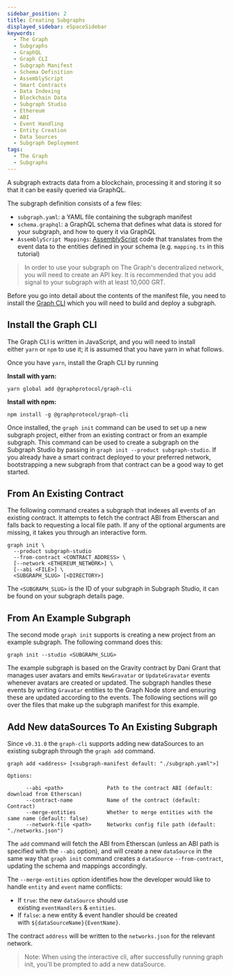 ```yaml
---
sidebar_position: 2
title: Creating Subgraphs
displayed_sidebar: eSpaceSidebar
keywords:
  - The Graph
  - Subgraphs
  - GraphQL
  - Graph CLI
  - Subgraph Manifest
  - Schema Definition
  - AssemblyScript
  - Smart Contracts
  - Data Indexing
  - Blockchain Data
  - Subgraph Studio
  - Ethereum
  - ABI
  - Event Handling
  - Entity Creation
  - Data Sources
  - Subgraph Deployment
tags:
  - The Graph
  - Subgraphs
---
```



A subgraph extracts data from a blockchain, processing it and storing it so that it can be easily queried via GraphQL.

The subgraph definition consists of a few files:

- `subgraph.yaml`: a YAML file containing the subgraph manifest
- `schema.graphql`: a GraphQL schema that defines what data is stored for your subgraph, and how to query it via GraphQL
- `AssemblyScript Mappings`: [AssemblyScript](https://github.com/AssemblyScript/assemblyscript) code that translates from the event data to the entities defined in your schema (e.g. `mapping.ts` in this tutorial)

> In order to use your subgraph on The Graph's decentralized network, you will need to create an API key. It is recommended that you add signal to your subgraph with at least 10,000 GRT.

Before you go into detail about the contents of the manifest file, you need to install the [Graph CLI](https://github.com/graphprotocol/graph-cli) which you will need to build and deploy a subgraph.

## Install the Graph CLI

The Graph CLI is written in JavaScript, and you will need to install either `yarn` or `npm` to use it; it is assumed that you have yarn in what follows.

Once you have `yarn`, install the Graph CLI by running

**Install with yarn:**

`yarn global add @graphprotocol/graph-cli`

**Install with npm:**

`npm install -g @graphprotocol/graph-cli`

Once installed, the `graph init` command can be used to set up a new subgraph project, either from an existing contract or from an example subgraph. This command can be used to create a subgraph on the Subgraph Studio by passing in `graph init --product subgraph-studio`. If you already have a smart contract deployed to your preferred network, bootstrapping a new subgraph from that contract can be a good way to get started.

## From An Existing Contract

The following command creates a subgraph that indexes all events of an existing contract. It attempts to fetch the contract ABI from Etherscan and falls back to requesting a local file path. If any of the optional arguments are missing, it takes you through an interactive form.

```
graph init \
  --product subgraph-studio
  --from-contract <CONTRACT_ADDRESS> \
  [--network <ETHEREUM_NETWORK>] \
  [--abi <FILE>] \
  <SUBGRAPH_SLUG> [<DIRECTORY>]
```

The `<SUBGRAPH_SLUG>` is the ID of your subgraph in Subgraph Studio, it can be found on your subgraph details page.

## From An Example Subgraph

The second mode `graph init` supports is creating a new project from an example subgraph. The following command does this:

```
graph init --studio <SUBGRAPH_SLUG>
```

The example subgraph is based on the Gravity contract by Dani Grant that manages user avatars and emits `NewGravatar` or `UpdateGravatar` events whenever avatars are created or updated. The subgraph handles these events by writing `Gravatar` entities to the Graph Node store and ensuring these are updated according to the events. The following sections will go over the files that make up the subgraph manifest for this example.

## Add New dataSources To An Existing Subgraph

Since `v0.31.0` the `graph-cli` supports adding new dataSources to an existing subgraph through the `graph add` command.

```
graph add <address> [<subgraph-manifest default: "./subgraph.yaml">]

Options:

      --abi <path>              Path to the contract ABI (default: download from Etherscan)
      --contract-name           Name of the contract (default: Contract)
      --merge-entities          Whether to merge entities with the same name (default: false)
      --network-file <path>     Networks config file path (default: "./networks.json")
```

The `add` command will fetch the ABI from Etherscan (unless an ABI path is specified with the `--abi` option), and will create a new `dataSource` in the same way that `graph init` command creates a `dataSource` `--from-contract`, updating the schema and mappings accordingly.

The `--merge-entities` option identifies how the developer would like to handle `entity` and `event` name conflicts:

- If `true`: the new `dataSource` should use existing `eventHandlers` & `entities`.
- If `false`: a new entity & event handler should be created with `${dataSourceName}{EventName}`.

The contract `address` will be written to the `networks.json` for the relevant network.

> Note: When using the interactive cli, after successfully running graph init, you'll be prompted to add a new dataSource.
